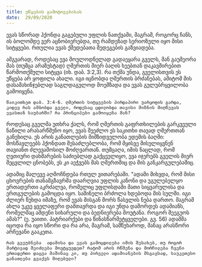 ```yaml
---
title: უწყების გამოტოვებისას
date:  29/09/2020
---
```


ევას სწორად ჰქონდა გაგებული უფლის ნათქვამი, მაგრამ, როგორც ჩანს, ის ბოლომდე ვერ აცნობიერებდა, თუ რამდენად სერიოზული იყო მისი სიტყვები. რთულია ევას ქმედებათა შედეგების გაზვიადება.

ამგვარად, როდესაც ევა მოულოდნელად გადაეყარა გველს, მან გაუმეორა მას (თუმცა არაზუსტად) ღმერთის მიერ ბაღის ხეებთან დაკავშირებით წარმოთქმული სიტყვა (იხ. დაბ. 3:2,3). რა თქმა უნდა, გველისთვის ეს უწყება არ ყოფილა ახალი. იგი იცნობდა ღმერთის ბრძანებას, ამიტომ მის დასამახინჯებლად საგლდაგულოდ მოემზადა და ევას გულუბრყვილობა გამოიყენა.

`წაიკითხეთ დაბ. 3:4-6. ღმერთის სიტყვების პირდაპირი უარყოფის გარდა, კიდევ რას ამბობდა გველი, როდესაც ცდილობდა თავისი მიზნის მიღწევას ევასთან საუბარში? რა პრინციპები გამოიყენა მან?`

როდესაც გველმა უთხრა ქალს, რომ ღმერთის გაფრთხილების გარკვეული ნაწილი არასარწმუნო იყო, ევას შეეძლო ეს საკითხი თავად ღმერთთან განეხილა. ეს არის განათლების მიმზიდველობა ედემის ბაღში: მოსწავლეებს ჰქონდათ შესაძლებლობა, რომ მყისვე მისულიყვნენ თავიანთ ძლევამოსილ მოძღვართან. თუმცაღა, იმის ნაცლად, რომ ღვთიური დახმარების საძიებლად გაქცეულიყო, ევა იჯერებს გველის მიერ შეცვლილ ცნობებს, ეს კი აეჭვებს მას ღმერთშიც და მის განკარგულებაშიც.

ადამიც მალევე აღმოჩნდება რთულ ვითარებაში. "ადამი მიხვდა, რომ მისი ცხოვრების თანამგზავრმა დაარღვია უფლის კანონი და უგულებელყო ერთადერთი აკრძალვა, რომელიც უფლისდამი მათი სიყვარულისა და ერთგულების გამოცდა იყო. საშინელი ბრძოლა ხდებოდა მის სულში. იგი ძლიერ წუხდა იმაზე, რომ ევას მისგან შორს წასვლის ნება დართო. მაგრამ ახლა უკვე ყველაფერი დამთავრდა და იგი უნდა დაშორდეს ადამიანს, რომელმაც ამდენი სიხარული და ბედნიერება მოუტანა. როგორ შეეგუოს ამას?" (ე. უაითი. პატრიარქები და წინასწარმეტყველები. გვ. 56)  ადამმა იცოდა რა იყო სწორი და რა არა, მაგრამ, სამწუხაროდ, მანაც არასწორი არჩევანი გააკეთა.

`რას გვეუბნება  ადამისა და ევას გამოცდილება იმის შესახებ, თუ როგორ მარტივად შეიძლება მოვტყუვდეთ? რატომ არის რწმენა და მორჩილება ჩვენი ერთადერთი დაცვა მაშინაც კი, თუ პირველი ადამიანების მსგავსად, საუკეთესო განათლება გვაქვს მიღებული?`
